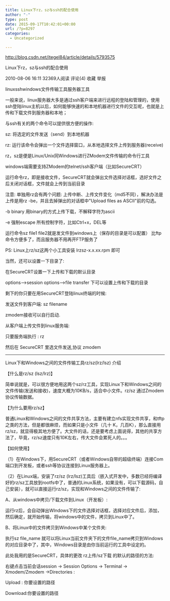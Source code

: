 ```yaml
---
title: Linux下rz，sz与ssh的配合使用
author: "-"
type: post
date: 2015-09-17T10:42:01+00:00
url: /?p=8297
categories:
  - Uncategorized

---
```

http://blog.csdn.net/itegel84/article/details/5793575

Linux下rz，sz与ssh的配合使用
  
2010-08-06 16:11 32369人阅读 评论(4) 收藏 举报
  
linuxsshwindows文件传输工具服务器工具
  
一般来说，linux服务器大多是通过ssh客户端来进行远程的登陆和管理的，使用ssh登陆linux主机以后，如何能够快速的和本地机器进行文件的交互呢，也就是上传和下载文件到服务器和本地；
  
与ssh有关的两个命令可以提供很方便的操作: 
  
sz: 将选定的文件发送（send）到本地机器
  
rz: 运行该命令会弹出一个文件选择窗口，从本地选择文件上传到服务器(receive)

rz，sz是便是Linux/Unix同Windows进行ZModem文件传输的命令行工具

windows端需要支持ZModem的telnet/ssh客户端（比如SecureCRT）

运行命令rz，即是接收文件，SecureCRT就会弹出文件选择对话框，选好文件之后关闭对话框，文件就会上传到当前目录

注意: 单独用rz会有两个问题: 上传中断、上传文件变化（md5不同），解决办法是上传是用rz -be，并且去掉弹出的对话框中"Upload files as ASCII"前的勾选。
  
-b binary 用binary的方式上传下载，不解释字符为ascii
  
-e 强制escape 所有控制字符，比如Ctrl+x，DEL等

运行命令sz file1 file2就是发文件到windows上（保存的目录是可以配置） 比ftp命令方便多了，而且服务器不用再开FTP服务了

PS: Linux上rz/sz这两个小工具安装 lrzsz-x.x.xx.rpm 即可

当然，还可以设置一下目录了: 

在SecureCRT设置一下上传和下载的默认目录
  
options–>session options–>file transfer 下可以设置上传和下载的目录
  
剩下的你只要在用SecureCRT登陆linux终端的时候: 
  
发送文件到客户端: sz filename
  
zmodem接收可以自行启动.
  
从客户端上传文件到linux服务端: 
  
只要服务端执行 : rz
  
然后在 SecureCRT 里选文件发送,协议 zmodem

------
  
Linux下和Windows之间的文件传输工具rz/sz(lrz/lsz) 介绍

【什么是rz/sz (lsz/lrz)】

简单说就是，可以很方便地用这两个sz/rz工具，实现Linux下和Windows之间的文件传输(发送和接收)，速度大概为10KB/s，适合中小文件。rz/sz 通过Zmodem协议传输数据。

【为什么要用rz/sz】

普通Linux和Windows之间的文件共享方法，主要有建立nfs实现文件共享，和tftp之类的方法，但是都很麻烦，而如果只是小文件（几十 K，几百K），那么直接用rz/sz，就显得极其地方便了。大文件的话，还是要考虑上面说得，其他的共享方法了，毕竟，rz/sz速度只有10K左右，传大文件会累死人的。。。

【如何使用】

（1）在Windows下，用SecureCRT（或者Windows自带的超级终端）连接Com端口到开发板，或者ssh等协议连接到Linux服务器上。

（2）在Linux端，安装了rz/sz (lrz/lsz)工具后（嵌入式开发中，多数已经将编译好的rz/sz工具放到rootfs中了，普通的Linux系统，如果没有，可以下载源码，自己安装），就可以直接运行rz/sz，实现和Windows之间的文件传输了: 

A、从windows中拷贝/下载文件到Linux（开发板）: 

运行rz后，会自动弹出WIndows下的文件选择对话框，选择对应文件后，添加，然后确定，就开始传输，将windows中的文件，拷贝到Linux中了。

B、将Linux中的文件拷贝到Windows中某个文件夹: 

执行sz file_name 就可以将Linux当前文件夹下的文件file_name拷贝到Windows的对应目录中了，其中，Windows目录是由你当前运行的工具中设定的。

此处我用的是SecureCRT，具体的更改 rz上传/sz下载 的默认的路径的方法: 

右键点击当前会话session -> Session Options -> Terminal -> Xmodem/Zmodem ->Directories :

Upload : 你要设置的路径

Download:你要设置的路径